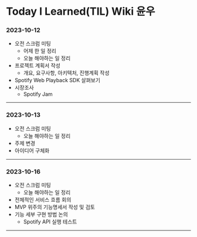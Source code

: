 # Today I Learned(TIL) Wiki 윤우

### 2023-10-12

- 오전 스크럼 미팅
    - 어제 한 일 정리
    - 오늘 해야하는 일 정리
- 프로젝트 계획서 작성
    - 개요, 요구사항, 아키텍처, 진행계획 작성
- Spotify Web Playback SDK 살펴보기
- 시장조사
    - Spotify Jam
---

### 2023-10-13

- 오전 스크럼 미팅
    - 오늘 해야하는 일 정리
- 주제 변경
- 아이디어 구체화
---

### 2023-10-16

- 오전 스크럼 미팅
    - 오늘 해야하는 일 정리
- 전체적인 서비스 흐름 회의
- MVP 위주의 기능명세서 작성 및 검토
- 기능 세부 구현 방법 논의
    - Spotify API 실행 테스트
---
